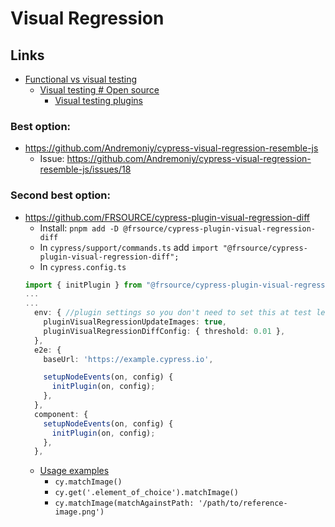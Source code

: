 # Visual Regression

## Links

* [Functional vs visual testing](https://docs.cypress.io/guides/tooling/visual-testing#Functional-vs-visual-testing)
    * [Visual testing # Open source](https://docs.cypress.io/guides/tooling/visual-testing#Open-source)
        * [Visual testing plugins](https://docs.cypress.io/plugins#visual-testing)

### Best option:

* https://github.com/Andremoniy/cypress-visual-regression-resemble-js
    * Issue: https://github.com/Andremoniy/cypress-visual-regression-resemble-js/issues/18

### Second best option:

* https://github.com/FRSOURCE/cypress-plugin-visual-regression-diff
    * Install: `pnpm add -D @frsource/cypress-plugin-visual-regression-diff`
    * In `cypress/support/commands.ts` add `import "@frsource/cypress-plugin-visual-regression-diff";`
    * In `cypress.config.ts`
  ```Typescript
  import { initPlugin } from "@frsource/cypress-plugin-visual-regression-diff/plugins";
  ...
  ...
    env: { //plugin settings so you don't need to set this at test level
      pluginVisualRegressionUpdateImages: true, 
      pluginVisualRegressionDiffConfig: { threshold: 0.01 },
    },
    e2e: {
      baseUrl: 'https://example.cypress.io',

      setupNodeEvents(on, config) {
        initPlugin(on, config);
      },
    },
    component: {
      setupNodeEvents(on, config) {
        initPlugin(on, config);
      },
    },
  ```
    * [Usage examples](https://github.com/FRSOURCE/cypress-plugin-visual-regression-diff#configuration)
        * `cy.matchImage()`
        * `cy.get('.element_of_choice').matchImage()`
        * `cy.matchImage(matchAgainstPath: '/path/to/reference-image.png')`
